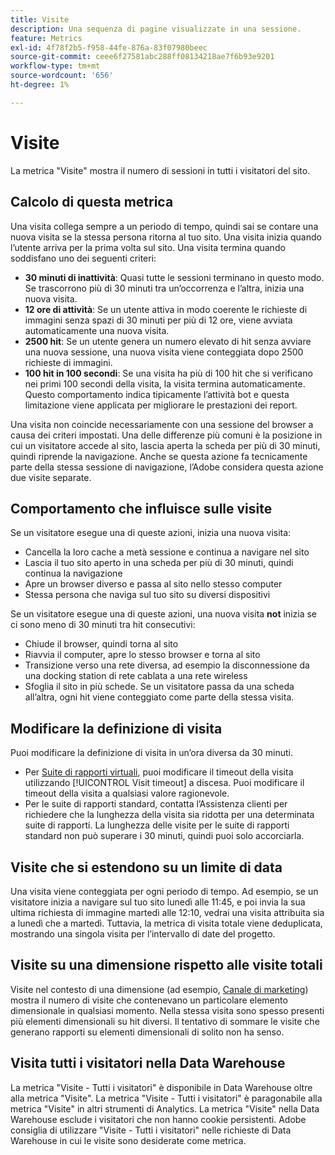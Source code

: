 ```yaml
---
title: Visite
description: Una sequenza di pagine visualizzate in una sessione.
feature: Metrics
exl-id: 4f78f2b5-f958-44fe-876a-83f07980beec
source-git-commit: ceee6f27581abc288ff08134218ae7f6b93e9201
workflow-type: tm+mt
source-wordcount: '656'
ht-degree: 1%

---
```


# Visite

La metrica &quot;Visite&quot; mostra il numero di sessioni in tutti i visitatori del sito.

## Calcolo di questa metrica

Una visita collega sempre a un periodo di tempo, quindi sai se contare una nuova visita se la stessa persona ritorna al tuo sito. Una visita inizia quando l’utente arriva per la prima volta sul sito. Una visita termina quando soddisfano uno dei seguenti criteri:

* **30 minuti di inattività**: Quasi tutte le sessioni terminano in questo modo. Se trascorrono più di 30 minuti tra un’occorrenza e l’altra, inizia una nuova visita.
* **12 ore di attività**: Se un utente attiva in modo coerente le richieste di immagini senza spazi di 30 minuti per più di 12 ore, viene avviata automaticamente una nuova visita.
* **2500 hit**: Se un utente genera un numero elevato di hit senza avviare una nuova sessione, una nuova visita viene conteggiata dopo 2500 richieste di immagini.
* **100 hit in 100 secondi**: Se una visita ha più di 100 hit che si verificano nei primi 100 secondi della visita, la visita termina automaticamente. Questo comportamento indica tipicamente l’attività bot e questa limitazione viene applicata per migliorare le prestazioni dei report.

Una visita non coincide necessariamente con una sessione del browser a causa dei criteri impostati. Una delle differenze più comuni è la posizione in cui un visitatore accede al sito, lascia aperta la scheda per più di 30 minuti, quindi riprende la navigazione. Anche se questa azione fa tecnicamente parte della stessa sessione di navigazione, l’Adobe considera questa azione due visite separate.

## Comportamento che influisce sulle visite

Se un visitatore esegue una di queste azioni, inizia una nuova visita:

* Cancella la loro cache a metà sessione e continua a navigare nel sito
* Lascia il tuo sito aperto in una scheda per più di 30 minuti, quindi continua la navigazione
* Apre un browser diverso e passa al sito nello stesso computer
* Stessa persona che naviga sul tuo sito su diversi dispositivi

Se un visitatore esegue una di queste azioni, una nuova visita **not** inizia se ci sono meno di 30 minuti tra hit consecutivi:

* Chiude il browser, quindi torna al sito
* Riavvia il computer, apre lo stesso browser e torna al sito
* Transizione verso una rete diversa, ad esempio la disconnessione da una docking station di rete cablata a una rete wireless
* Sfoglia il sito in più schede. Se un visitatore passa da una scheda all’altra, ogni hit viene conteggiato come parte della stessa visita.

## Modificare la definizione di visita

Puoi modificare la definizione di visita in un’ora diversa da 30 minuti.

* Per [Suite di rapporti virtuali](../vrs/vrs-about.md), puoi modificare il timeout della visita utilizzando [!UICONTROL Visit timeout] a discesa. Puoi modificare il timeout della visita a qualsiasi valore ragionevole.
* Per le suite di rapporti standard, contatta l’Assistenza clienti per richiedere che la lunghezza della visita sia ridotta per una determinata suite di rapporti. La lunghezza delle visite per le suite di rapporti standard non può superare i 30 minuti, quindi puoi solo accorciarla.

## Visite che si estendono su un limite di data

Una visita viene conteggiata per ogni periodo di tempo. Ad esempio, se un visitatore inizia a navigare sul tuo sito lunedì alle 11:45, e poi invia la sua ultima richiesta di immagine martedì alle 12:10, vedrai una visita attribuita sia a lunedì che a martedì. Tuttavia, la metrica di visita totale viene deduplicata, mostrando una singola visita per l’intervallo di date del progetto.

## Visite su una dimensione rispetto alle visite totali

Visite nel contesto di una dimensione (ad esempio, [Canale di marketing](../dimensions/marketing-channel.md)) mostra il numero di visite che contenevano un particolare elemento dimensionale in qualsiasi momento. Nella stessa visita sono spesso presenti più elementi dimensionali su hit diversi. Il tentativo di sommare le visite che generano rapporti su elementi dimensionali di solito non ha senso.

## Visita tutti i visitatori nella Data Warehouse

La metrica &quot;Visite - Tutti i visitatori&quot; è disponibile in Data Warehouse oltre alla metrica &quot;Visite&quot;. La metrica &quot;Visite - Tutti i visitatori&quot; è paragonabile alla metrica &quot;Visite&quot; in altri strumenti di Analytics. La metrica &quot;Visite&quot; nella Data Warehouse esclude i visitatori che non hanno cookie persistenti. Adobe consiglia di utilizzare &quot;Visite - Tutti i visitatori&quot; nelle richieste di Data Warehouse in cui le visite sono desiderate come metrica.

